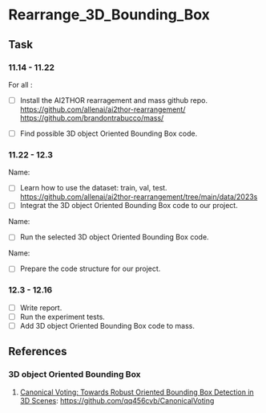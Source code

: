# Rearrange_3D_Bounding_Box

## Task
### 11.14 - 11.22
For all :
- [ ] Install the AI2THOR rearragement and mass github repo.
        https://github.com/allenai/ai2thor-rearrangement/
        https://github.com/brandontrabucco/mass/

- [ ] Find possible 3D object Oriented Bounding Box code.

### 11.22 - 12.3
Name: 
- [ ] Learn how to use the dataset: train, val, test. https://github.com/allenai/ai2thor-rearrangement/tree/main/data/2023s
- [ ] Integrat the 3D object Oriented Bounding Box code to our project.

Name: 
- [ ] Run the selected 3D object Oriented Bounding Box code.

Name:
- [ ] Prepare the code structure for our project.

### 12.3 - 12.16
- [ ] Write report.
- [ ] Run the experiment tests.
- [ ] Add 3D object Oriented Bounding Box code to mass.

## References
### 3D object Oriented Bounding Box
1. [Canonical Voting: Towards Robust Oriented Bounding Box Detection
in 3D Scenes](https://arxiv.org/pdf/2011.12001.pdf): https://github.com/qq456cvb/CanonicalVoting

